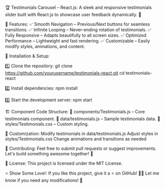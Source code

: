 🏆 Testimonials Carousel – React.js:
A sleek and responsive testimonials slider built with React.js to showcase user feedback dynamically. 🚀

🎯 Features:
✅ Smooth Navigation – Previous/Next buttons for seamless transitions.
✅ Infinite Looping – Never-ending rotation of testimonials.
✅ Fully Responsive – Adapts beautifully to all screen sizes.
✅ Optimized Performance – Lightweight and fast rendering.
✅ Customizable – Easily modify styles, animations, and content.

🚀 Installation & Setup:

1️⃣ Clone the repository:
git clone https://github.com/yourusername/testimonials-react.git
cd testimonials-react

2️⃣ Install dependencies:
npm install

3️⃣ Start the development server:
npm start

🏗 Component Code Structure:
📂 components/Testimonials.js – Core testimonials component.
📂 data/testimonials.js – Sample testimonials data.
📂 styles/Testimonials.css – Custom styling.

🎨 Customization:
Modify testimonials in data/testimonials.js
Adjust styles in styles/Testimonials.css
Change animations and transitions as needed

🤝 Contributing:
Feel free to submit pull requests or suggest improvements. Let's build something awesome together! 🎉

📜 License:
This project is licensed under the MIT License.

⭐ Show Some Love!:
If you like this project, give it a ⭐ on GitHub! 🚀💙
Let me know if you need any modifications! 🎯
